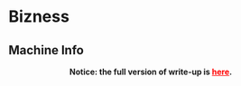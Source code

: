# Bizness

## Machine Info

<p align="center"><strong>Notice: the full version of write-up is <a href="https://zhsh9.info/HackTheBox/2024/season4/linux/Bizness/" style="color: red;">here</a>.</strong></p>
